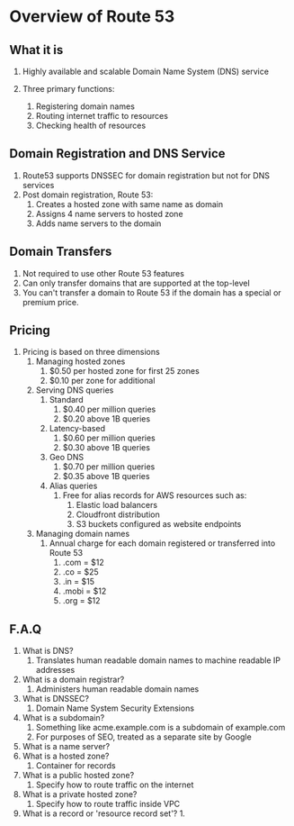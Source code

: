 # Overview of Route 53

## What it is

1. Highly available and scalable Domain Name System (DNS) service
1. Three primary functions:

   1. Registering domain names
   1. Routing internet traffic to resources
   1. Checking health of resources

## Domain Registration and DNS Service

1. Route53 supports DNSSEC for domain registration but not for DNS services
1. Post domain registration, Route 53:
   1. Creates a hosted zone with same name as domain
   1. Assigns 4 name servers to hosted zone
   1. Adds name servers to the domain

## Domain Transfers

1. Not required to use other Route 53 features
1. Can only transfer domains that are supported at the top-level
1. You can't transfer a domain to Route 53 if the domain has a special or premium price.

## Pricing

1. Pricing is based on three dimensions
   1. Managing hosted zones
      1. \$0.50 per hosted zone for first 25 zones
      1. \$0.10 per zone for additional
   1. Serving DNS queries
      1. Standard
         1. \$0.40 per million queries
         1. \$0.20 above 1B queries
      1. Latency-based
         1. \$0.60 per million queries
         1. \$0.30 above 1B queries
      1. Geo DNS
         1. \$0.70 per million queries
         1. \$0.35 above 1B queries
      1. Alias queries
         1. Free for alias records for AWS resources such as:
            1. Elastic load balancers
            1. Cloudfront distribution
            1. S3 buckets configured as website endpoints
   1. Managing domain names
      1. Annual charge for each domain registered or transferred into Route 53
         1. .com = \$12
         1. .co = \$25
         1. .in = \$15
         1. .mobi = \$12
         1. .org = \$12

## F.A.Q

1. What is DNS?
   1. Translates human readable domain names to machine readable IP addresses
1. What is a domain registrar?
   1. Administers human readable domain names
1. What is DNSSEC?
   1. Domain Name System Security Extensions
1. What is a subdomain?
   1. Something like acme.example.com is a subdomain of example.com
   1. For purposes of SEO, treated as a separate site by Google
1. What is a name server?
1. What is a hosted zone?
   1. Container for records
1. What is a public hosted zone?
   1. Specify how to route traffic on the internet
1. What is a private hosted zone?
   1. Specify how to route traffic inside VPC
1. What is a record or 'resource record set'? 1.
